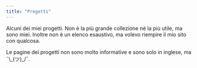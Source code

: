 ```yaml
---
title: "Progetti"
---
```


Alcuni dei miei progetti.
Non è la più grande collezione né la più utile, ma sono miei.
Inoltre non è un elenco esaustivo, ma volevo riempire il mio sito con qualcosa.


Le pagine dei progetti non sono molto informative e sono solo in inglese, ma ¯\\\_(ツ)_/¯.

